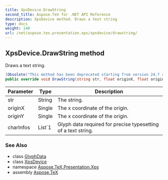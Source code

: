 ```yaml
---
title: XpsDevice.DrawString
second_title: Aspose.TeX for .NET API Reference
description: XpsDevice method. Draws a text string
type: docs
weight: 140
url: /net/aspose.tex.presentation.xps/xpsdevice/drawstring/
---
```

## XpsDevice.DrawString method

Draws a text string.

```csharp
[Obsolete("This method has been deprecated starting from version 24.7 and will be hidden in version 24.10.")]
public override void DrawString(string str, float originX, float originY, List<GlyphData> charInfos)
```

| Parameter | Type | Description |
| --- | --- | --- |
| str | String | The string. |
| originX | Single | The x coordinate of the origin. |
| originY | Single | The x coordinate of the origin. |
| charInfos | List`1 | Glyph data required for precise typesetting of a text string. |

### See Also

* class [GlyphData](../../../aspose.tex.presentation/glyphdata/)
* class [XpsDevice](../)
* namespace [Aspose.TeX.Presentation.Xps](../../xpsdevice/)
* assembly [Aspose.TeX](../../../)


